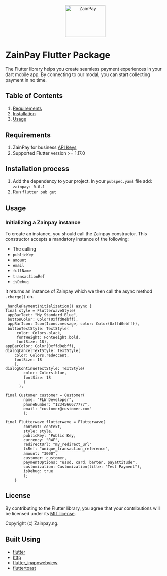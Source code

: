 <p align="center">  
   <img title="ZainPay" height="100" src="https://github.com/itcglobal/zainpay/blob/main/zainpay.png" width="50%"/>
</p>  

# ZainPay Flutter Package

The Flutter library helps you create seamless payment experiences in your dart mobile app. By connecting to our modal, you can start collecting payment in no time.


## Table of Contents

1. [Requirements](#requirements)
2. [Installation](#installation)
3. [Usage](#usage)

## Requirements

1. ZainPay for business [API Keys](https://zainpay.ng/developers)
2. Supported Flutter version >= 1.17.0


## Installation process

1. Add the dependency to your project. In your `pubspec.yaml` file add: `zainpay: 0.0.1`
2. Run `flutter pub get`

## Usage

### Initializing a Zainpay instance

To create an instance, you should call the Zainpay constructor. This constructor accepts a mandatory instance of the following:

- The calling
-  `publicKey`
-  `amount`
-  `email`
-  `fullName`
-  `transactionRef`
-  `isDebug`

It returns an instance of Zainpay which we then call the async method `.charge()` on.

    _handlePaymentInitialization() async { 
    final style = FlutterwaveStyle(
     appBarText: "My Standard Blue", 
     buttonColor: Color(0xffd0ebff), 
     appBarIcon: Icon(Icons.message, color: Color(0xffd0ebff)),
     buttonTextStyle: TextStyle( 
	     color: Colors.black, 
	     fontWeight: FontWeight.bold, 
	     fontSize: 18), 
    appBarColor: Color(0xffd0ebff), 
    dialogCancelTextStyle: TextStyle(
	    color: Colors.redAccent, 
	    fontSize: 18
	    ),
    dialogContinueTextStyle: TextStyle(
		    color: Colors.blue, 
		    fontSize: 18
		    ) 
		  ); 

    final Customer customer = Customer(
		    name: "FLW Developer", 
		    phoneNumber: "1234566677777", 
		    email: "customer@customer.com"
		    );  
		    
    final Flutterwave flutterwave = Flutterwave(
		    context: context, 
		    style: style, 
		    publicKey: "Public Key, 
		    currency: "RWF", 
		    redirectUrl: "my_redirect_url" 
		    txRef: "unique_transaction_reference", 
		    amount: "3000", 
		    customer: customer, 
		    paymentOptions: "ussd, card, barter, payattitude", 
		    customization: Customization(title: "Test Payment"),
		    isDebug: true
		    ); 
		}

## License

By contributing to the Flutter library, you agree that your contributions will be licensed under its [MIT license](/LICENSE).

Copyright (c) Zainpay.ng.

## Built Using

- [flutter](https://flutter.dev/)
- [http](https://pub.dev/packages/http)
- [flutter_inappwebview](https://pub.dev/packages/flutter_inappwebview)
- [fluttertoast](https://pub.dev/packages/fluttertoast)
